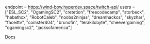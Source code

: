 endpoint = https://wind-bow.hyperdev.space/twitch-api/
users = ["ESL_SC2", "OgamingSC2", "cretetion", "freecodecamp", "storbeck", "habathcx", "RobotCaleb", "noobs2ninjas", "dreamhackcs", "skyzhar", "faceittv", "comster404", "brunofin", "terakilobyte", "sheevergaming", "ogamingsc2", "jacksofamerica"]

[Docs](https://github.com/justintv/Twitch-API/blob/master/v3_resources/streams.md#get-streamschannel)